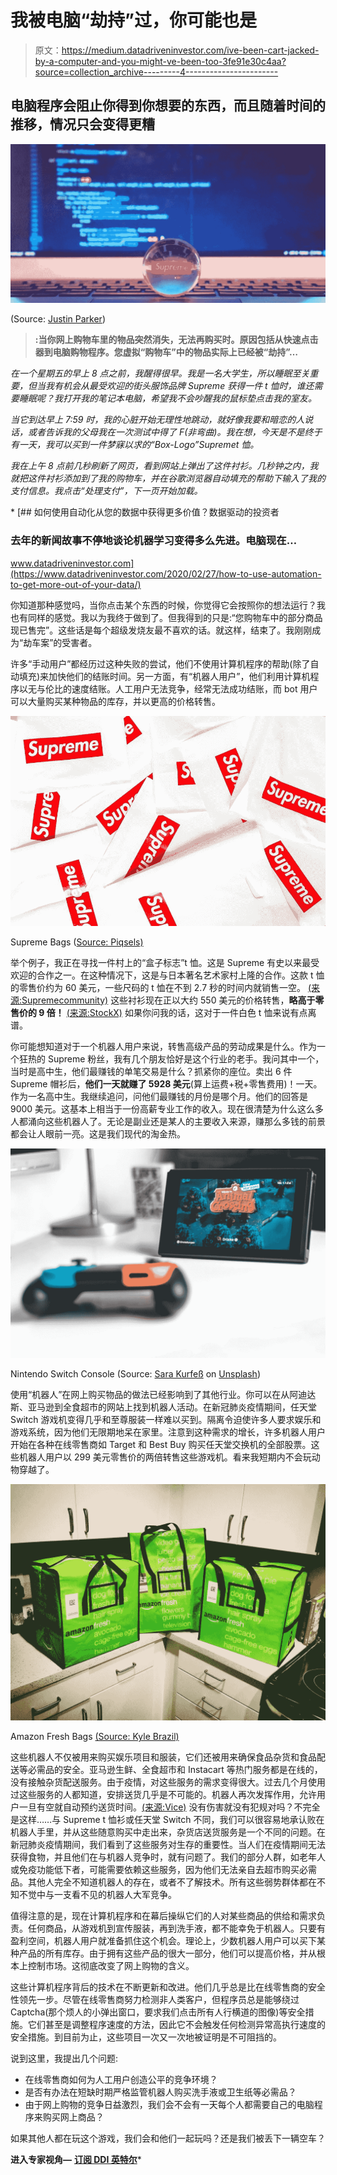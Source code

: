# 我被电脑“劫持”过，你可能也是

> 原文：<https://medium.datadriveninvestor.com/ive-been-cart-jacked-by-a-computer-and-you-might-ve-been-too-3fe91e30c4aa?source=collection_archive---------4----------------------->

## 电脑程序会阻止你得到你想要的东西，而且随着时间的推移，情况只会变得更糟

![](img/84e01a524f5c41756bf3b19b0ddaadd5.png)

(Source: [Justin Parker](https://medium.com/u/792faf76be88?source=post_page-----f32e3c8c40e8----------------------))

> **:当你网上购物车里的物品突然消失，无法再购买时。原因包括从快速点击器到电脑购物程序。您虚拟“购物车”中的物品实际上已经被“劫持”…**

*在一个星期五的早上 8 点之前，我醒得很早。我是一名大学生，所以睡眠至关重要，但当我有机会从最受欢迎的街头服饰品牌 Supreme 获得一件 t 恤时，谁还需要睡眠呢？我打开我的笔记本电脑，希望我不会吵醒我的鼠标垫点击我的室友。*

*当它到达早上 7:59 时，我的心脏开始无理性地跳动，就好像我要和暗恋的人说话，或者告诉我的父母我在一次测试中得了 F(非弯曲)。我在想，今天是不是终于有一天，我可以买到一件梦寐以求的“Box-Logo”Supremet 恤。*

*我在上午 8 点前几秒刷新了网页，看到网站上弹出了这件衬衫。几秒钟之内，我就把这件衬衫添加到了我的购物车，并在谷歌浏览器自动填充的帮助下输入了我的支付信息。我点击“处理支付”，下一页开始加载。*

*[](https://www.datadriveninvestor.com/2020/02/27/how-to-use-automation-to-get-more-out-of-your-data/) [## 如何使用自动化从您的数据中获得更多价值？数据驱动的投资者

### 去年的新闻故事不停地谈论机器学习变得多么先进。电脑现在…

www.datadriveninvestor.com](https://www.datadriveninvestor.com/2020/02/27/how-to-use-automation-to-get-more-out-of-your-data/) 

你知道那种感觉吗，当你点击某个东西的时候，你觉得它会按照你的想法运行？我也有同样的感觉。我以为我终于做到了。但我得到的只是:“您购物车中的部分商品现已售完”。这些话是每个超级发烧友最不喜欢的话。就这样，结束了。我刚刚成为“劫车案”的受害者。

许多“手动用户”都经历过这种失败的尝试，他们不使用计算机程序的帮助(除了自动填充)来加快他们的结账时间。另一方面，有“机器人用户”，他们利用计算机程序以无与伦比的速度结账。人工用户无法竞争，经常无法成功结账，而 bot 用户可以大量购买某种物品的库存，并以更高的价格转售。

![](img/df0dce628c836e6628d14381673cb16b.png)

Supreme Bags ([Source: Piqsels)](https://www.piqsels.com/en/public-domain-photo-zvhfh)

举个例子，我正在寻找一件村上的“盒子标志”t 恤。这是 Supreme 有史以来最受欢迎的合作之一。在这种情况下，这是与日本著名艺术家村上隆的合作。这款 t 恤的零售价约为 60 美元，一些尺码的 t 恤在不到 2.7 秒的时间内就销售一空。 [(来源:Supremecommunity)](https://www.supremecommunity.com/season/spring-summer2020/times/us/2020-04-24/) 这些衬衫现在正以大约 550 美元的价格转售，**略高于零售价的 9 倍！** [(来源:StockX)](https://stockx.com/supreme-covid-19-relief-box-logo-tee-white) 如果你问我的话，这对于一件白色 t 恤来说有点离谱。

你可能想知道对于一个机器人用户来说，转售高级产品的劳动成果是什么。作为一个狂热的 Supreme 粉丝，我有几个朋友恰好是这个行业的老手。我问其中一个，当时是高中生，他们最赚钱的单笔交易是什么？抓紧你的座位。卖出 6 件 Supreme 帽衫后，**他们一天就赚了 5928 美元**(算上运费+税+零售费用)！一天。作为一名高中生。我继续追问，问他们最赚钱的月份是哪个月。他们的回答是 9000 美元。这基本上相当于一份高薪专业工作的收入。现在很清楚为什么这么多人都涌向这些机器人了。无论是副业还是某人的主要收入来源，赚那么多钱的前景都会让人眼前一亮。这是我们现代的淘金热。

![](img/025a934433bc953cbba3601774c394a6.png)

Nintendo Switch Console (Source: [Sara Kurfeß](https://unsplash.com/@stereophototyp?utm_source=unsplash&utm_medium=referral&utm_content=creditCopyText) on [Unsplash](/?utm_source=unsplash&utm_medium=referral&utm_content=creditCopyText))

使用“机器人”在网上购买物品的做法已经影响到了其他行业。你可以在从阿迪达斯、亚马逊到全食超市的网站上找到机器人活动。在新冠肺炎疫情期间，任天堂 Switch 游戏机变得几乎和至尊服装一样难以买到。隔离令迫使许多人要求娱乐和游戏系统，因为他们无限期地呆在家里。注意到这种需求的增长，许多机器人用户开始在各种在线零售商如 Target 和 Best Buy 购买任天堂交换机的全部股票。这些机器人用户以 299 美元零售价的两倍转售这些游戏机。看来我短期内不会玩动物穿越了。

![](img/66e6449333925abf392b2fd2bad36a84.png)

Amazon Fresh Bags [(Source: Kyle Brazil)](https://www.google.com/url?sa=i&url=https%3A%2F%2Fwww.flickr.com%2Fphotos%2Fkjbrazil%2F11411839496&psig=AOvVaw3ec1YP-Op5nX4R3xiEvllu&ust=1592947605327000&source=images&cd=vfe&ved=0CAIQjRxqFwoTCICykruuluoCFQAAAAAdAAAAABAD)

这些机器人不仅被用来购买娱乐项目和服装，它们还被用来确保食品杂货和食品配送等必需品的安全。亚马逊生鲜、全食超市和 Instacart 等热门服务都是在线的，没有接触杂货配送服务。由于疫情，对这些服务的需求变得很大。过去几个月使用过这些服务的人都知道，安排送货几乎是不可能的。机器人再次发挥作用，允许用户一旦有空就自动预约送货时间。[(来源:Vice)](https://www.vice.com/en_us/article/n7jaw7/amazon-fresh-whole-foods-delivery-time-slot-bots) 没有伤害就没有犯规对吗？不完全是这样……与 Supreme t 恤衫或任天堂 Switch 不同，我们可以很容易地承认败在机器人手里，并从这些随意购买中走出来，杂货店送货服务是一个不同的问题。在新冠肺炎疫情期间，我们看到了这些服务对生存的重要性。当人们在疫情期间无法获得食物，并且他们在与机器人竞争时，就有问题了。我们的部分人群，如老年人或免疫功能低下者，可能需要依赖这些服务，因为他们无法亲自去超市购买必需品。其他人完全不知道机器人的存在，或者不了解技术。所有这些弱势群体都在不知不觉中与一支看不见的机器人大军竞争。

值得注意的是，现在计算机程序和在幕后操纵它们的人对某些商品的供给和需求负责。任何商品，从游戏机到宣传服装，再到洗手液，都不能幸免于机器人。只要有盈利空间，机器人用户就准备抓住这个机会。理论上，少数机器人用户可以买下某种产品的所有库存。由于拥有这些产品的很大一部分，他们可以提高价格，并从根本上控制市场。这彻底改变了网上购物的含义。

这些计算机程序背后的技术在不断更新和改进。他们几乎总是比在线零售商的安全性领先一步。尽管在线零售商努力检测非人类客户，但程序员总是能够绕过 Captcha(那个烦人的小弹出窗口，要求我们点击所有人行横道的图像)等安全措施。它们甚至是调整程序速度的方法，因此它不会触发任何检测异常高执行速度的安全措施。到目前为止，这些项目一次又一次地被证明是不可阻挡的。

说到这里，我提出几个问题:

*   在线零售商如何为人工用户创造公平的竞争环境？
*   是否有办法在短缺时期严格监管机器人购买洗手液或卫生纸等必需品？
*   由于网上购物的竞争日益激烈，我们会不会有一天每个人都需要自己的电脑程序来购买网上商品？

如果其他人都在玩这个游戏，我们会和他们一起玩吗？还是我们被丢下一辆空车？

**进入专家视角—** [**订阅 DDI 英特尔**](https://datadriveninvestor.com/ddi-intel)*